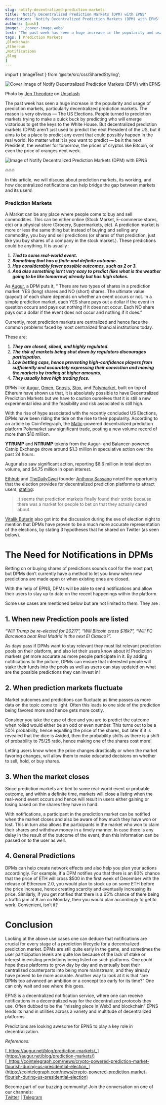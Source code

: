 ```yaml
---
slug: notify-decentralized-prediction-markets
title: 'Notify Decentralized Prediction Markets (DPM) with EPNS'
description: 'Notify Decentralized Prediction Markets (DPM) with EPNS'
authors: [push]
image: './cover-image.webp'
text: "The past week has seen a huge increase in the popularity and usage of prediction markets, particularly decentralized prediction markets. The reason is very obvious — The US Elections."
tags: [ Prediction Markets
,Blockchain
,Ethereum
,Notifications
,Blog
]
---
```


import { ImageText } from '@site/src/css/SharedStyling';

![Cover Image of Notify Decentralized Prediction Markets (DPM) with EPNS](./cover-image.webp)

<!--truncate-->

Photo by [Jen Theodore](https://unsplash.com/@jentheodore?utm_source=unsplash&utm_medium=referral&utm_content=creditCopyText) on [Unsplash](https://unsplash.com/s/photos/oracle?utm_source=unsplash&utm_medium=referral&utm_content=creditCopyText)

The past week has seen a huge increase in the popularity and usage of prediction markets, particularly decentralized prediction markets. The reason is very obvious — The US Elections. People turned to prediction markets trying to make a quick buck by predicting who will emerge victorious to get the keys to the White House. But decentralized prediction markets (DPM) aren’t just used to predict the next President of the US, but it aims to be a place to predict any event that could possibly happen in the real world. No matter what it is you want to predict — be it the next President, the weather for tomorrow, the prices of cryptos like Bitcoin, or even the price of oranges next week.

![Image of Notify Decentralized Prediction Markets (DPM) with EPNS](./image-1.webp)

🔥🔥🔥

In this article, we will discuss about prediction markets, its working, and how decentralized notifications can help bridge the gap between markets and its users!

### **Prediction Markets**

A Market can be any place where people come to buy and sell commodities. This can be either online (Stock Market, E-commerce stores, etc) or a physical store (Grocery, Supermarkets, etc). A prediction market is more or less the same thing but instead of buying and selling any commodity, you buy and sell predictions (or shares of that prediction, just like you buy shares of a company in the stock market.). These predictions could be anything. It is usually :

1.  **_Tied to some real-world event._**
2.  **_Something that has a finite and definite outcome._**
3.  **_Has considerably fewer possible outcomes, such as 2 or 3._**
4.  **_And also something isn’t very easy to predict (like what is the weather going to be like tomorrow) already but has high stakes._**

As [Augur](https://augur.net/ipfs/trading/), a DPM puts it, “ There are two types of shares in a prediction market: YES (long) shares and NO (short) shares. The ultimate value (payout) of each share depends on whether an event occurs or not. In a simple prediction market, each YES share pays out a dollar if the event in question occurs and pays out nothing if it does not occur. Each NO share pays out a dollar if the event does not occur and nothing if it does.”

Currently, most prediction markets are centralized and hence face the common problems faced by most centralized financial institutions today.

These are:

1.  **_They are closed, siloed, and highly regulated._**
2.  **_The risk of markets being shut down by regulators discourages participation._**
3.  **_Low betting caps, hence preventing high-confidence players from sufficiently and accurately expressing their conviction and moving the markets by trading at higher amounts._**
4.  **_They usually have high trading fees._**

DPMs like [Augur](https://twitter.com/AugurProject), [Omen](https://twitter.com/Omen_eth), [Gnosis](https://twitter.com/gnosisPM), [Stox](https://twitter.com/stx_coin), and [Polymarket](https://twitter.com/PolymarketHQ), built on top of Etherum have shown us that, it is absolutely possible to have Decentralized Prediction Markets but we have to caution ourselves that it is still a new experimental idea and the feasibility and risk associated is still high.

With the rise of hype associated with the recently concluded US Elections, DPMs have been riding the tide on the rise to their popularity. According to an article by CoinTelegraph, the [Matic](https://twitter.com/maticnetwork)\-powered decentralized prediction platform Polymarket saw significant trade, posting a new volume record of more than $10 million.

**YTRUMP** and **NTRUMP** tokens from the Augur- and Balancer-powered Catnip Exchange drove around $1.3 million in speculative action over the past 24 hours.

Augur also saw significant action, reporting $8.6 million in total election volume, and $4.75 million in open interest.

[Ethhub](https://twitter.com/ethhub_io) and [TheDailyGwei](https://t.co/PdcbhdHNgv?amp=1) founder [Anthony Sassano](https://twitter.com/sassal0x) noted the opportunity that the election provides for decentralized prediction platforms to attract users, [stating](https://thedailygwei.substack.com/p/predict-this-the-daily-gwei-110?token=eyJ1c2VyX2lkIjo5ODExMjIxLCJwb3N0X2lkIjoxNzQ0MjkzMiwiXyI6Ik9KZkhEIiwiaWF0IjoxNjA0NTMyMDA2LCJleHAiOjE2MDQ1MzU2MDYsImlzcyI6InB1Yi01Mjg5MyIsInN1YiI6InBvc3QtcmVhY3Rpb24ifQ.RX9Wbw0nyb7QqUsKRBy4tfWKdffQEzF-wIM59EmfhNk):

> It seems that prediction markets finally found their stride because there was a market for people to bet on that they actually cared about.

[Vitalik Buterin](https://twitter.com/VitalikButerin) also got into the discussion during the eve of election night to mention that DPMs have proven to be a much more accurate representation of the elections, by stating 3 hypotheses that he shared on Twitter (as seen below).

# **The Need for Notifications in DPMs**

Betting on or buying shares of predictions sounds cool for the most part, but DPMs don’t currently have a method to let you know when new predictions are made open or when existing ones are closed.

With the help of EPNS, DPMs will be able to send notifications and allow their users to stay up to date on the recent happenings within the platform.

Some use cases are mentioned below but are not limited to them. They are :

## **1\. When new Prediction pools are listed**

_“Will Trump be re-elected for 2021?”, “Will Bitcoin cross $16k?”, “Will FC Barcelona beat Real Madrid in the next El Clasico?”._

As days pass if DPMs want to stay relevant they must list relevant prediction pools on their platform, and also let their users know about it! Prediction markets get more accurate as more people participate in it. By adding notifications to the picture, DPMs can ensure that interested people will stake their funds into the pools as well as users can stay updated on what are the possible predictions they can invest in!

## **2\. When prediction markets fluctuate**

Market outcomes and predictions can fluctuate as time passes as more data on the topic come to light. Often this leads to one side of the prediction being favored more and hence gets more costly.

Consider you take the case of dice and you are to predict the outcome when rolled would either be an odd or even number. This turns out to be a 50% probability, hence equalling the price of the shares, but later if it is revealed that the dice is 4sided, then the probability shifts as there is a shift of probability to 75/25 ratio, hence making one of the shares cost more!

Letting users know when the price changes drastically or when the market favoring changes, will allow them to make educated decisions on whether to sell, hold, or buy shares.

## **3\. When the market closes**

Since prediction markets are tied to some real-world event or probable outcome, and within a definite time, markets will close a listing when the real-world event occurs and hence will result in users either gaining or losing based on the shares they have in hand.

With notifications, a participant in the prediction market can be notified when the market closes and also be aware of how much they have won or lost. This in turn also allows the participants in the market who won to claim their shares and withdraw money in a timely manner. In case there is any delay in the result of the outcome of the event, then this information can be passed on to the user as well.

## **4\. General Predictions**

DPMs can help create network effects and also help you plan your actions accordingly. For example, if a DPM notifies you that there is an 80% chance that the price of ETH will cross $500 in the first week of December with the release of Ethereum 2.0, you would plan to stock up on some ETH before the price increase, hence creating scarcity and eventually increasing its price. Similarly, if you get notified that there is a 65% chance of there being a traffic jam at 8 am on Monday, then you would plan accordingly to get to work. Convenient, isn’t it?

# **Conclusion**

Looking at the above use cases one can deduce that notifications are crucial for every stage of a prediction lifecycle for a decentralized prediction market. DPMs are still quite early in the game, and sometimes the user participation levels are quite low because of the lack of stake or interest in existing predictions being listed on such platforms. One could hope these platforms to grow day by day and eventually beat their centralized counterparts into being more mainstream, and they already have proved to be more accurate. Another way to look at it is that “are DPMs too advanced an ambition or a concept too early for its time?” One can only wait and see where this goes.

EPNS is a decentralized notification service, where one can receive notifications in a decentralized way for the decentralized protocols they use. Often dubbed to be the “missing piece in Web3 and blockchain” EPNS lends its hand in utilities across a variety and multitude of decentralized platforms.

Predictions are looking awesome for EPNS to play a key role in decentralization.

_References:_

[_https://augur.net/blog/prediction-markets/_](https://augur.net/blog/prediction-markets/)[_https://cointelegraph.com/news/crypto-powered-prediction-market-flourish-during-us-presidential-election_](https://cointelegraph.com/news/crypto-powered-prediction-market-flourish-during-us-presidential-election)

Become part of our buzzing community! Join the conversation on one of our channels:  
[Twitter](https://twitter.com/epnsproject) | [Telegram](https://t.me/epnsproject)
